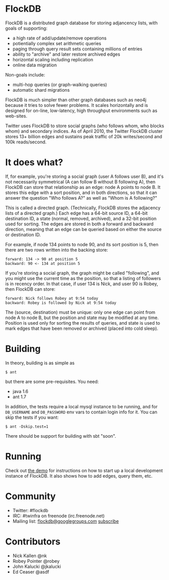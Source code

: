 
# FlockDB

FlockDB is a distributed graph database for storing adjancency lists, with goals of supporting:

- a high rate of add/update/remove operations
- potientially complex set arithmetic queries
- paging through query result sets containing millions of entries
- ability to "archive" and later restore archived edges
- horizontal scaling including replication
- online data migration

Non-goals include:

- multi-hop queries (or graph-walking queries)
- automatic shard migrations

FlockDB is much simpler than other graph databases such as neo4j because it tries to solve fewer
problems. It scales horizontally and is designed for on-line, low-latency, high throughput
environments such as web-sites.

Twitter uses FlockDB to store social graphs (who follows whom, who blocks whom) and secondary
indices. As of April 2010, the Twitter FlockDB cluster stores 13+ billion edges and sustains peak
traffic of 20k writes/second and 100k reads/second.


# It does what?

If, for example, you're storing a social graph (user A follows user B), and it's not necessarily
symmetrical (A can follow B without B following A), then FlockDB can store that relationship as an
edge: node A points to node B. It stores this edge with a sort position, and in both directions, so
that it can answer the question "Who follows A?" as well as "Whom is A following?"

This is called a directed graph. (Technically, FlockDB stores the adjacency lists of a directed
graph.) Each edge has a 64-bit source ID, a 64-bit destination ID, a state (normal, removed,
archived), and a 32-bit position used for sorting. The edges are stored in both a forward and
backward direction, meaning that an edge can be queried based on either the source or destination
ID.

For example, if node 134 points to node 90, and its sort position is 5, then there are two rows
written into the backing store:

    forward: 134 -> 90 at position 5
    backward: 90 <- 134 at position 5

If you're storing a social graph, the graph might be called "following", and you might use the
current time as the position, so that a listing of followers is in recency order. In that case, if
user 134 is Nick, and user 90 is Robey, then FlockDB can store:

    forward: Nick follows Robey at 9:54 today
    backward: Robey is followed by Nick at 9:54 today

The (source, destination) must be unique: only one edge can point from node A to node B, but the
position and state may be modified at any time. Position is used only for sorting the results of
queries, and state is used to mark edges that have been removed or archived (placed into cold
sleep).


# Building

In theory, building is as simple as

    $ ant

but there are some pre-requisites. You need:

- java 1.6
- ant 1.7

In addition, the tests require a local mysql instance to be running, and for `DB_USERNAME` and
`DB_PASSWORD` env vars to contain login info for it. You can skip the tests if you want:

    $ ant -Dskip.test=1

There should be support for building with sbt "soon".


# Running

Check out [the demo](http://github.com/twitter/flockdb/blob/master/doc/demo.markdown) for instructions on how to start up a local development
instance of FlockDB. It also shows how to add edges, query them, etc.


# Community

- Twitter: #flockdb
- IRC: #twinfra on freenode (irc.freenode.net)
- Mailing list: <flockdb@googlegroups.com> [subscribe](http://groups.google.com/group/flockdb)


# Contributors

- Nick Kallen @nk
- Robey Pointer @robey
- John Kalucki @jkalucki
- Ed Ceaser @asdf
